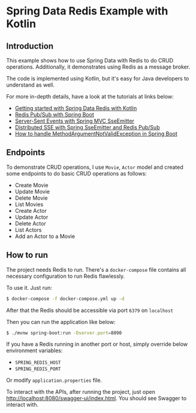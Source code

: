 # Spring Data Redis Example with Kotlin

## Introduction

This example shows how to use Spring Data with Redis to do CRUD operations. Additionally, it demonstrates using Redis as a message broker.

The code is implemented using Kotlin, but it's easy for Java developers to understand as well.

For more in-depth details, have a look at the tutorials at links below:

- [Getting started with Spring Data Redis with Kotlin](https://www.geekyhacker.com/getting-started-with-spring-data-redis-with-kotlin/)
- [Redis Pub/Sub with Spring Boot](https://www.geekyhacker.com/redis-pub-sub-with-spring-boot/)
- [Server-Sent Events with Spring MVC SseEmitter](https://www.geekyhacker.com/server-sent-events-with-spring-mvc-sseemitter/)
- [Distributed SSE with Spring SseEmitter and Redis Pub/Sub](https://www.geekyhacker.com/distributed-sse-with-spring-sseemitter-and-redis-pub-sub/)
- [How to handle MethodArgumentNotValidException in Spring Boot](https://www.geekyhacker.com/how-to-handle-methodargumentnotvalidexception-in-spring-boot/)

## Endpoints

To demonstrate CRUD operations, I use `Movie`, `Actor` model and created some endpoints to do basic CRUD operations as follows:

- Create Movie
- Update Movie
- Delete Movie
- List Movies
- Create Actor
- Update Actor
- Delete Actor
- List Actors
- Add an Actor to a Movie 
 
## How to run

The project needs Redis to run. There's a `docker-compose` file contains all necessary configuration to run Redis flawlessly.

To use it. Just run:

```bash
$ docker-compose -f docker-compose.yml up -d
``` 

After that the Redis should be accessible via port `6379` on `localhost` 

Then you can run the application like below:

```bash
$ ./mvnw spring-boot:run -Dserver.port=8090
```

If you have a Redis running in another port or host, simply override below environment variables:

- `SPRING_REDIS_HOST`
- `SPRING_REDIS_PORT`

Or modify `application.properties` file.

To interact with the APIs, after running the project, just open [http://localhost:8080/swagger-ui/index.html](http://localhost:8080/swagger-ui/index.html). You should see Swagger to interact with.
